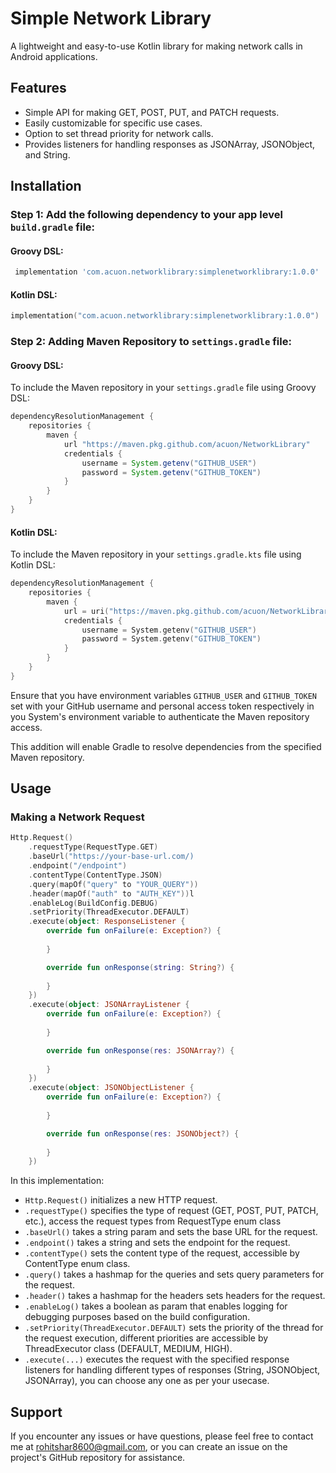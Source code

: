 # Simple Network Library

A lightweight and easy-to-use Kotlin library for making network calls in Android applications.

## Features

- Simple API for making GET, POST, PUT, and PATCH requests.
- Easily customizable for specific use cases.
- Option to set thread priority for network calls.
- Provides listeners for handling responses as JSONArray, JSONObject, and String.


## Installation

### Step 1: Add the following dependency to your app level `build.gradle` file:

#### Groovy DSL:
```groovy
 implementation 'com.acuon.networklibrary:simplenetworklibrary:1.0.0'
```
#### Kotlin DSL:
```kotlin
implementation("com.acuon.networklibrary:simplenetworklibrary:1.0.0")
```

### Step 2: Adding Maven Repository to `settings.gradle` file:
#### Groovy DSL:

To include the Maven repository in your `settings.gradle` file using Groovy DSL:

```groovy
dependencyResolutionManagement {
    repositories {
        maven {
            url "https://maven.pkg.github.com/acuon/NetworkLibrary"
            credentials {
                username = System.getenv("GITHUB_USER")
                password = System.getenv("GITHUB_TOKEN")
            }
        }
    }
}
```

#### Kotlin DSL:

To include the Maven repository in your `settings.gradle.kts` file using Kotlin DSL:

```kotlin
dependencyResolutionManagement {
    repositories {
        maven {
            url = uri("https://maven.pkg.github.com/acuon/NetworkLibrary")
            credentials {
                username = System.getenv("GITHUB_USER")
                password = System.getenv("GITHUB_TOKEN")
            }
        }
    }
}
```

Ensure that you have environment variables `GITHUB_USER` and `GITHUB_TOKEN` set with your GitHub username and personal access token respectively in you System's environment variable to authenticate the Maven repository access.

This addition will enable Gradle to resolve dependencies from the specified Maven repository.

## Usage

### Making a Network Request
```kotlin
Http.Request()
    .requestType(RequestType.GET)
    .baseUrl("https://your-base-url.com/)
    .endpoint("/endpoint")
    .contentType(ContentType.JSON)
    .query(mapOf("query" to "YOUR_QUERY"))
    .header(mapOf("auth" to "AUTH_KEY"))l
    .enableLog(BuildConfig.DEBUG)
    .setPriority(ThreadExecutor.DEFAULT)
    .execute(object: ResponseListener {
        override fun onFailure(e: Exception?) {
            
        }

        override fun onResponse(string: String?) {
            
        }
    })
    .execute(object: JSONArrayListener {
        override fun onFailure(e: Exception?) {
            
        }

        override fun onResponse(res: JSONArray?) {
            
        }
    })
    .execute(object: JSONObjectListener {
        override fun onFailure(e: Exception?) {
            
        }

        override fun onResponse(res: JSONObject?) {
            
        }
    })

```

In this implementation:

- `Http.Request()` initializes a new HTTP request.
- `.requestType()` specifies the type of request (GET, POST, PUT, PATCH, etc.), access the request types from RequestType enum class
- `.baseUrl()` takes a string param and sets the base URL for the request.
- `.endpoint()` takes a string and sets the endpoint for the request.
- `.contentType()` sets the content type of the request, accessible by ContentType enum class.
- `.query()` takes a hashmap for the queries and sets query parameters for the request.
- `.header()` takes a hashmap for the headers sets headers for the request.
- `.enableLog()` takes a boolean as param that enables logging for debugging purposes based on the build configuration.
- `.setPriority(ThreadExecutor.DEFAULT)` sets the priority of the thread for the request execution, different priorities are accessible by ThreadExecutor class (DEFAULT, MEDIUM, HIGH).
- `.execute(...)` executes the request with the specified response listeners for handling different types of responses (String, JSONObject, JSONArray), you can choose any one as per your usecase.

## Support

If you encounter any issues or have questions, please feel free to contact me at [rohitshar8600@gmail.com](mailto:rohitshar800@gmail.com), or you can create an issue on the project's GitHub repository for assistance.
